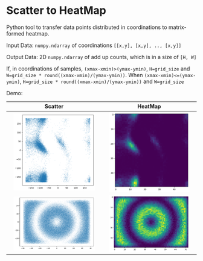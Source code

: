 # Scatter to HeatMap
Python tool to transfer data points distributed in coordinations to matrix-formed heatmap.

Input Data: `numpy.ndarray` of coordinations `[[x,y], [x,y], .., [x,y]]`

Output Data: 2D `numpy.ndarray` of add up counts, which is in a size of `[H, W]`

If, in coordinations of samples, `(xmax-xmin)>(ymax-ymin)`, `H=grid_size` and `W=grid_size * round((xmax-xmin)/(ymax-ymin))`. When `(xmax-xmin)<=(ymax-ymin)`, `H=grid_size * round((xmax-xmin)/(ymax-ymin))` and `W=grid_size`



Demo:

| Scatter | HeatMap |
| :----: | :----: |
|<img src="https://github.com/ddddavid-he/scatter2heatmap/blob/main/demo/ra-scatter.png" width="90%"> | <img src="https://github.com/ddddavid-he/scatter2heatmap/blob/main/demo/ra-heatmap.png" width="90%">|
|<img src="https://github.com/ddddavid-he/scatter2heatmap/blob/main/demo/sin-scatter.png" width="90%"> | <img src="https://github.com/ddddavid-he/scatter2heatmap/blob/main/demo/sin-heatmap.png" width="90%">|





